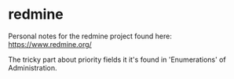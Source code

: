 # redmine
Personal notes for the redmine project found here: https://www.redmine.org/

The tricky part about priority fields it it's found in 'Enumerations' of Administration. 
